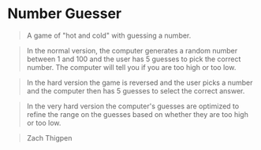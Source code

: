 # Number Guesser

> A game of "hot and cold" with guessing a number.

> In the normal version, the computer generates a random number between 1 and 100 and the user has 5 guesses to pick the correct number. The computer will tell you if you are too high or too low.

> In the hard version the game is reversed and the user picks a number and the computer then has 5 guesses to select the correct answer.

> In the very hard version the computer's guesses are optimized to refine the range on the guesses based on whether they are too high or too low.

> Zach Thigpen
